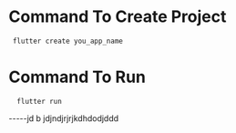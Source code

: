 # Command To Create Project
     flutter create you_app_name
# Command To Run
      flutter run

-----jd b jdjndjrjrjkdhdodjddd